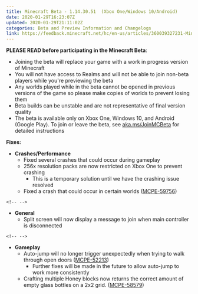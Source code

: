 ```yaml
---
title: Minecraft Beta - 1.14.30.51  (Xbox One/Windows 10/Android)
date: 2020-01-29T16:23:07Z
updated: 2020-01-29T21:11:02Z
categories: Beta and Preview Information and Changelogs
link: https://feedback.minecraft.net/hc/en-us/articles/360039327231-Minecraft-Beta-1-14-30-51-Xbox-One-Windows-10-Android-
---
```


**PLEASE READ before participating in the Minecraft Beta**:

-   Joining the beta will replace your game with a work in progress version of Minecraft
-   You will not have access to Realms and will not be able to join non-beta players while you\'re previewing the beta
-   Any worlds played while in the beta cannot be opened in previous versions of the game so please make copies of worlds to prevent losing them
-   Beta builds can be unstable and are not representative of final version quality
-   The beta is available only on Xbox One, Windows 10, and Android (Google Play). To join or leave the beta, see [aka.ms/JoinMCBeta](https://aka.ms/JoinMCBeta) for detailed instructions 

**Fixes:**

-   **Crashes/Performance**
    -   Fixed several crashes that could occur during gameplay
    -   256x resolution packs are now restricted on Xbox One to prevent crashing
        -   This is a temporary solution until we have the crashing issue resolved
    -   Fixed a crash that could occur in certain worlds ([MCPE-59756](https://bugs.mojang.com/browse/MCPE-59756)) 

```{=html}
<!-- -->
```
-   **General**
    -   Split screen will now display a message to join when main controller is disconnected

```{=html}
<!-- -->
```
-   **Gameplay**
    -   Auto-jump will no longer trigger unexpectedly when trying to walk through open doors ([MCPE-52213](https://bugs.mojang.com/browse/MCPE-52213))
        -   Further fixes will be made in the future to allow auto-jump to work more consistently
    -   Crafting multiple Honey blocks now returns the correct amount of empty glass bottles on a 2x2 grid. ([MCPE-58579](https://bugs.mojang.com/browse/MCPE-58579))
